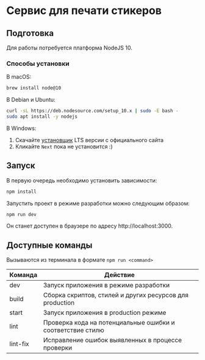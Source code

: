 # Сервис для печати стикеров

## Подготовка

Для работы потребуется платформа NodeJS 10.

### Способы установки

В macOS:

```bash
brew install node@10
```

В Debian и Ubuntu:

```bash
curl -sL https://deb.nodesource.com/setup_10.x | sudo -E bash -
sudo apt install -y nodejs
```

В Windows:

1. Скачайте [установщик](https://nodejs.org/en/download/) LTS версии с официального сайта
2. Кликайте `Next` пока не установится :)

## Запуск

В первую очередь необходимо установить зависимости:

```bash
npm install
```

Запустить проект в режиме разработки можно следующим образом:

```bash
npm run dev
```

Он станет доступен в браузере по адресу http://localhost:3000.

## Доступные команды

Вызываются из терминала в формате `npm run <command>`

| Команда  | Действие                                                   |
| -------- | ---------------------------------------------------------- |
| dev      | Запуск приложения в режиме разработки                      |
| build    | Сборка скриптов, стилей и других ресурсов для production   |
| start    | Запуск приложения в production режиме                      |
| lint     | Проверка кода на потенциальные ошибки и соответствие стилю |
| lint-fix | Исправление ошибок выявленных в процессе проверки          |
